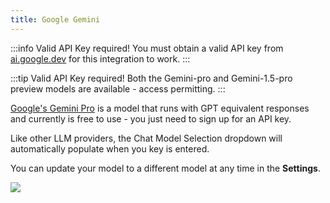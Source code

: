 ```yaml
---
title: Google Gemini
---
```


:::info Valid API Key required!
You must obtain a valid API key from [ai.google.dev](https://ai.google.dev/) for this integration to work.
:::

:::tip Valid API Key required!
Both the Gemini-pro and Gemini-1.5-pro preview models are available - access permitting.
:::


[Google's Gemini Pro](https://ai.google.dev/) is a model that runs with GPT equivalent responses and currently is free to use - you just need to sign up for an API key.

Like other LLM providers, the Chat Model Selection dropdown will automatically populate when you key is entered. 

You can update your model to a different model at any time in the **Settings**.

<img src="/img/llm-google.png" />
